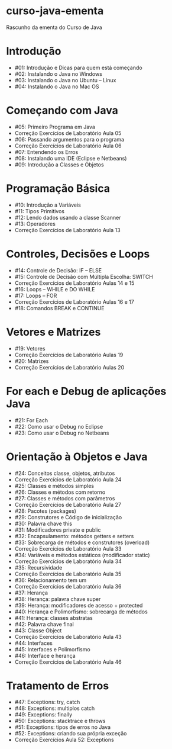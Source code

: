 # curso-java-ementa
Rascunho da ementa do Curso de Java

# Introdução
* \#01: Introdução e Dicas para quem está começando
* \#02: Instalando o Java no Windows
* \#03: Instalando o Java no Ubuntu – Linux
* \#04: Instalando o Java no Mac OS
 
# Começando com Java
* \#05: Primeiro Programa em Java
* Correção Exercícios de Laboratório Aula 05
* \#06: Passando argumentos para o programa
* Correção Exercícios de Laboratório Aula 06
* \#07: Entendendo os Erros
* \#08: Instalando uma IDE (Eclipse e Netbeans)
* \#09: Introdução a Classes e Objetos

# Programação Básica
* \#10: Introdução a Variáveis
* \#11: Tipos Primitivos
* \#12: Lendo dados usando a classe Scanner
* \#13: Operadores
* Correção Exercícios de Laboratório Aula 13

# Controles, Decisões e Loops
* \#14: Controle de Decisão: IF – ELSE
* \#15: Controle de Decisão com Múltipla Escolha: SWITCH
* Correção Exercícios de Laboratório Aulas 14 e 15
* \#16: Loops – WHILE e DO WHILE
* \#17: Loops – FOR
* Correção Exercícios de Laboratório Aulas 16 e 17
* \#18: Comandos BREAK e CONTINUE

# Vetores e Matrizes
* \#19: Vetores
* Correção Exercícios de Laboratório Aulas 19
* \#20: Matrizes
* Correção Exercícios de Laboratório Aulas 20

# For each e Debug de aplicações Java
* \#21: For Each
* \#22: Como usar o Debug no Eclipse
* \#23: Como usar o Debug no Netbeans

# Orientação à Objetos e Java
* \#24: Conceitos classe, objetos, atributos
* Correção Exercícios de Laboratório Aula 24
* \#25: Classes e métodos simples
* \#26: Classes e métodos com retorno
* \#27: Classes e métodos com parâmetros
* Correção Exercícios de Laboratório Aula 27
* \#28: Pacotes (packages)
* \#29: Construtores e Código de inicialização
* \#30: Palavra chave this
* \#31: Modificadores private e public
* \#32: Encapsulamento: métodos getters e setters
* \#33: Sobrecarga de métodos e construtores (overload)
* Correção Exercícios de Laboratório Aula 33
* \#34: Variáveis e métodos estáticos (modificador static)
* Correção Exercícios de Laboratório Aula 34
* \#35: Recursividade
* Correção Exercícios de Laboratório Aula 35
* \#36: Relacionamento tem um
* Correção Exercícios de Laboratório Aula 36
* \#37: Herança
* \#38: Herança: palavra chave super
* \#39: Herança: modificadores de acesso + protected
* \#40: Herança e Polimorfismo: sobrecarga de métodos
* \#41: Herança: classes abstratas
* \#42: Palavra chave final
* \#43: Classe Object
* Correção Exercícios de Laboratório Aula 43
* \#44: Interfaces
* \#45: Interfaces e Polimorfismo
* \#46: Interface e herança
* Correção Exercícios de Laboratório Aula 46


# Tratamento de Erros
* \#47: Exceptions: try, catch
* \#48: Exceptions: multiplos catch
* \#49: Exceptions: finally
* \#50: Exceptions: stacktrace e throws
* \#51: Exceptions: tipos de erros no Java
* \#52: Exceptions: criando sua própria exceção
* Correção Exercícios Aula 52: Exceptions